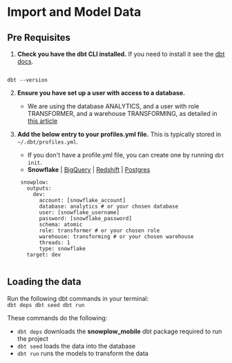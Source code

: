 <script>
  import Code from '$lib/Code.svelte';
  import Footer from '$lib/Footer.svelte';
</script>

<link rel="stylesheet" href="theme-custom.css">

# Import and Model Data

## Pre Requisites
1.  **Check you have the dbt CLI installed.** If you need to install it see the [dbt docs](https://docs.getdbt.com/docs/get-started/installation).
<Code language=bash>
dbt --version
</Code>

2. **Ensure you have set up a user with access to a database.**
    - We are using the database ANALYTICS, and a user with role TRANSFORMER, and a warehouse TRANSFORMING, as detailed in [this article](https://discourse.getdbt.com/t/setting-up-snowflake-the-exact-grant-statements-we-run/439)


2. **Add the below entry to your profiles.yml file.** This is typically stored in `~/.dbt/profiles.yml`. 
    - If you don't have a profile.yml file, you can create one by running `dbt init`.
    - **Snowflake** | [BigQuery]() | [Redshift]() | [Postgres]()
    <Code language=yaml>
    snowplow:
      outputs:
        dev:
          account: [snowflake_account]
          database: analytics # or your chosen database
          user: [snowflake_username]
          password: [snowflake_password]
          schema: atomic
          role: transformer # or your chosen role
          warehouse: transforming # or your chosen warehouse
          threads: 1
          type: snowflake
      target: dev
    </Code>

## Loading the data

Run the following dbt commands in your terminal:
<Code language=bash>
dbt deps
dbt seed
dbt run
</Code>

These commands do the following:
- `dbt deps` downloads the **snowplow_mobile** dbt package required to run the project
- `dbt seed` loads the data into the database
- `dbt run` runs the models to transform the data

<Footer prev="/" next="/2._explore_data"/>
